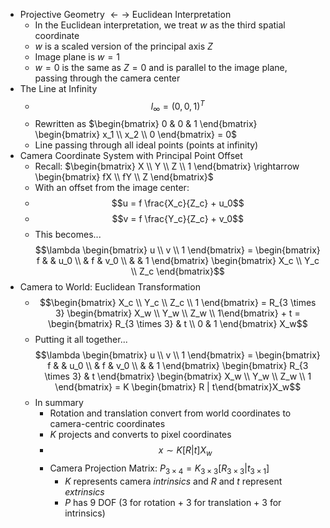 - Projective Geometry $\leftarrow \rightarrow$ Euclidean Interpretation
	- In the Euclidean interpretation, we treat $w$ as the third spatial coordinate
	- $w$ is a scaled version of the principal axis $Z$
	- Image plane is $w = 1$
	- $w = 0$ is the same as $Z = 0$ and is parallel to the image plane, passing through the camera center
- The Line at Infinity
	- $$l_\infty = (0,0,1)^T$$
	- Rewritten as $\begin{bmatrix} 0 & 0 & 1 \end{bmatrix} \begin{bmatrix} x_1 \\ x_2 \\ 0 \end{bmatrix} = 0$
	- Line passing through all ideal points (points at infinity)
- Camera Coordinate System with Principal Point Offset
	- Recall: $\begin{bmatrix} X \\ Y \\ Z \\ 1 \end{bmatrix} \rightarrow \begin{bmatrix} fX \\ fY \\ Z \end{bmatrix}$
	- With an offset from the image center:
	- $$u = f \frac{X_c}{Z_c} + u_0$$
	- $$v = f \frac{Y_c}{Z_c} + v_0$$
	- This becomes... $$\lambda \begin{bmatrix} u \\ v \\ 1 \end{bmatrix} = \begin{bmatrix} f & & u_0 \\ & f & v_0 \\ & & 1 \end{bmatrix} \begin{bmatrix} X_c \\ Y_c \\ Z_c \end{bmatrix}$$
- Camera to World: Euclidean Transformation
	- $$\begin{bmatrix} X_c \\ Y_c \\ Z_c \\ 1 \end{bmatrix} = R_{3 \times 3} \begin{bmatrix} X_w \\ Y_w \\ Z_w \\ 1\end{bmatrix} + t = \begin{bmatrix} R_{3 \times 3} & t \\ 0 & 1 \end{bmatrix} X_w$$
	- Putting it all together...$$\lambda \begin{bmatrix} u \\ v \\ 1 \end{bmatrix} = \begin{bmatrix} f & & u_0 \\ & f & v_0 \\ & & 1 \end{bmatrix} \begin{bmatrix} R_{3 \times 3} & t \end{bmatrix} \begin{bmatrix} X_w \\ Y_w \\ Z_w \\ 1 \end{bmatrix} = K \begin{bmatrix} R | t\end{bmatrix}X_w$$
	- In summary
		- Rotation and translation convert from world coordinates to camera-centric coordinates
		- $K$ projects and converts to pixel coordinates
		- $$x \sim K[R|t]X_w$$
		- Camera Projection Matrix: $P_{3 \times 4} = K_{3 \times 3}[R_{3 \times 3}|t_{3 \times 1}]$
			- $K$ represents camera *intrinsics* and $R$ and $t$ represent *extrinsics*
			- $P$ has 9 DOF (3 for rotation + 3 for translation + 3 for intrinsics) 